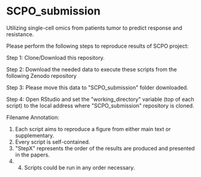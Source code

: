 # SCPO_submission
Utilizing single-cell omics from patients tumor to predict response and resistance.

Please perform the following steps to reproduce results of SCPO project:

Step 1: Clone/Download this repository.

Step 2: Download the needed data to execute these scripts from the following Zenodo repository

Step 3: Please move this data to "SCPO_submission" folder downloaded.

Step 4: Open RStudio and set the "working_directory" variable (top of each script) to the local address where "SCPO_submission" repository is cloned.

Filename Annotation: 
1. Each script aims to reproduce a figure from either main text or supplementary. 
2. Every script is self-contained. 
3. "StepX" represents the order of the results are produced and presented in the papers. 
4. 4. Scripts could be run in any order necessary.



